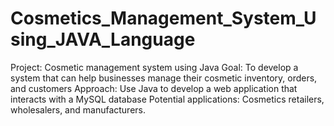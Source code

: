 # Cosmetics_Management_System_Using_JAVA_Language
Project: Cosmetic management system using Java Goal: To develop a system that can help businesses manage their cosmetic inventory, orders, and customers Approach: Use Java to develop a web application that interacts with a MySQL database Potential applications: Cosmetics retailers, wholesalers, and manufacturers.
